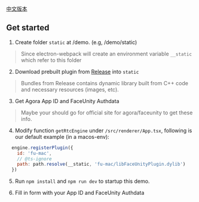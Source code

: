 [中文版本](./README.zh.md)

## Get started

1. Create folder `static` at /demo. (e.g, /demo/static)
> Since electron-webpack will create an environment variable `__static` which refer to this folder

2. Download prebuilt plugin from [Release](https://github.com/AgoraIO-Community/Agora-Electron-FaceUnity-Plugin/releases) into `static`
> Bundles from Release contains dynamic library built from C++ code and necessary resources (images, etc).

3. Get Agora App ID and FaceUnity Authdata
> Maybe your should go for official site for agora/faceunity to get these info.

4. Modify function `getRtcEngine` under `/src/renderer/App.tsx`, following is our default example (in a macos-env):
``` javascript
  engine.registerPlugin({
    id: 'fu-mac',
    // @ts-ignore
    path: path.resolve(__static, 'fu-mac/libFaceUnityPlugin.dylib')
  })
```

5. Run `npm install` and `npm run dev` to startup this demo.

6. Fill in form with your App ID and FaceUnity Authdata